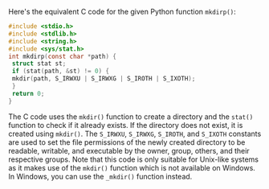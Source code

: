 Here's the equivalent C code for the given Python function `mkdirp()`:
```c
#include <stdio.h>
#include <stdlib.h>
#include <string.h>
#include <sys/stat.h>
int mkdirp(const char *path) {
 struct stat st;
 if (stat(path, &st) != 0) {
 mkdir(path, S_IRWXU | S_IRWXG | S_IROTH | S_IXOTH);
 }
 return 0;
}
```
The C code uses the `mkdir()` function to create a directory and the `stat()` function to check if it already exists. If the directory does not exist, it is created using `mkdir()`. The `S_IRWXU`, `S_IRWXG`, `S_IROTH`, and `S_IXOTH` constants are used to set the file permissions of the newly created directory to be readable, writable, and executable by the owner, group, others, and their respective groups.
Note that this code is only suitable for Unix-like systems as it makes use of the `mkdir()` function which is not available on Windows. In Windows, you can use the `_mkdir()` function instead.

